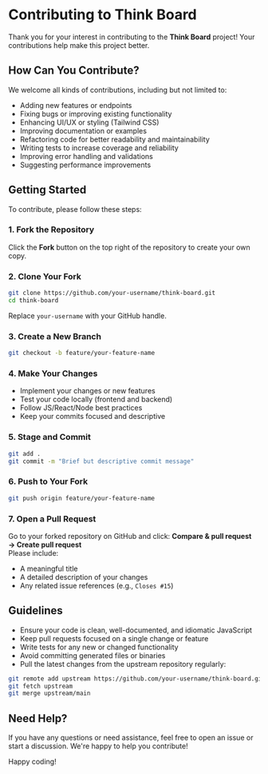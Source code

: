 # Contributing to Think Board

Thank you for your interest in contributing to the **Think Board** project! Your contributions help make this project better.

## How Can You Contribute?

We welcome all kinds of contributions, including but not limited to:

- Adding new features or endpoints  
- Fixing bugs or improving existing functionality  
- Enhancing UI/UX or styling (Tailwind CSS)  
- Improving documentation or examples  
- Refactoring code for better readability and maintainability  
- Writing tests to increase coverage and reliability  
- Improving error handling and validations  
- Suggesting performance improvements  

## Getting Started

To contribute, please follow these steps:

### 1. Fork the Repository  
Click the **Fork** button on the top right of the repository to create your own copy.

### 2. Clone Your Fork  
```bash
git clone https://github.com/your-username/think-board.git
cd think-board
```
Replace `your-username` with your GitHub handle.

### 3. Create a New Branch  
```bash
git checkout -b feature/your-feature-name
```

### 4. Make Your Changes  
- Implement your changes or new features  
- Test your code locally (frontend and backend)  
- Follow JS/React/Node best practices  
- Keep your commits focused and descriptive  

### 5. Stage and Commit  
```bash
git add .
git commit -m "Brief but descriptive commit message"
```

### 6. Push to Your Fork  
```bash
git push origin feature/your-feature-name
```

### 7. Open a Pull Request  
Go to your forked repository on GitHub and click: **Compare & pull request → Create pull request**  
Please include:  
- A meaningful title  
- A detailed description of your changes  
- Any related issue references (e.g., `Closes #15`)  


## Guidelines

- Ensure your code is clean, well-documented, and idiomatic JavaScript  
- Keep pull requests focused on a single change or feature  
- Write tests for any new or changed functionality  
- Avoid committing generated files or binaries  
- Pull the latest changes from the upstream repository regularly:  
```bash
git remote add upstream https://github.com/your-username/think-board.git
git fetch upstream
git merge upstream/main
```

## Need Help?

If you have any questions or need assistance, feel free to open an issue or start a discussion. We're happy to help you contribute!

Happy coding!

